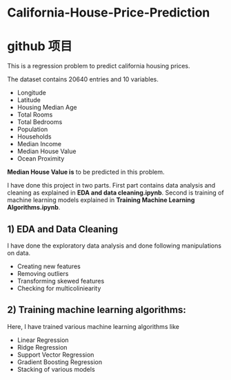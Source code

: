 # California-House-Price-Prediction
# github 项目
This is a regression problem to predict california housing prices.

The dataset contains 20640 entries and 10 variables.
*	Longitude
*	Latitude
*	Housing Median Age
*	Total Rooms
*	Total Bedrooms
*	Population
*	Households
*	Median Income
*	Median House Value
*	Ocean Proximity

**Median House Value is** to be predicted in this problem.

I have done this project in two parts. First part contains data analysis and cleaning as explained in **EDA and data cleaning.ipynb**. Second is training of machine learning models explained in **Training Machine Learning Algorithms.ipynb**.

## 1) EDA and Data Cleaning
I have done the exploratory data analysis and done following manipulations on data.
*	Creating new features
*	Removing outliers
*	Transforming skewed features
*	Checking for multicoliniearity

## 2) Training machine learning algorithms:
Here, I have trained various machine learning algorithms like
*	Linear Regression
*	Ridge Regression
*	Support Vector Regression
*	Gradient Boosting Regression
*	Stacking of various models
